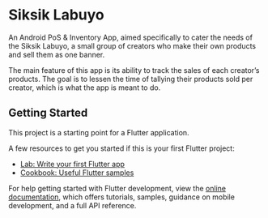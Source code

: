 # Siksik Labuyo

An Android PoS & Inventory App, aimed specifically to cater the needs of the Siksik Labuyo, a small group of creators who make their own products and sell them as one banner. 

The main feature of this app is its ability to track the sales of each creator’s products. The goal is to lessen the time of tallying their products sold per creator, which is what the app is meant to do.

## Getting Started

This project is a starting point for a Flutter application.

A few resources to get you started if this is your first Flutter project:

- [Lab: Write your first Flutter app](https://docs.flutter.dev/get-started/codelab)
- [Cookbook: Useful Flutter samples](https://docs.flutter.dev/cookbook)

For help getting started with Flutter development, view the
[online documentation](https://docs.flutter.dev/), which offers tutorials,
samples, guidance on mobile development, and a full API reference.
